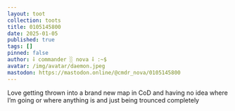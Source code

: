 ```yaml
---
layout: toot
collection: toots
title: 0105145800
date: 2025-01-05
published: true
tags: []
pinned: false
author: ⸸ commander ░ nova ⸸ :~$
avatar: /img/avatar/daemon.jpeg
mastodon: https://mastodon.online/@cmdr_nova/0105145800
---
```


Love getting thrown into a brand new map in CoD and having no idea where I’m going or where anything is and just being trounced completely
